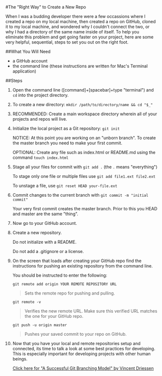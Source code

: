 #The "Right Way" to Create a New Repo

When I was a budding developer there were a few occassions where I created a repo on my local machine, then created a repo on GitHub, cloned it to my local machine, and wondered why I couldn't connect the two, or why I had a directory of the same name inside of itself. To help you eliminate this problem and get going faster on your project, here are some very helpful, sequential, steps to set you out on the right foot. 

##What You Will Need
* a GitHub account
* the command line (these instructions are written for Mac's Terminal application)

##Steps
1. Open the command line ([command]+[spacebar]+type "terminal") and `cd` into the project directory.
  1. To create a new directory: `mkdir /path/to/directory/name && cd "$_"`
  2. RECOMMENDED: Create a main workspace directory wherein all of your projects and repos will live.
2. Initialize the local project as a Git repository: `git init`

   NOTICE: At this point you are working on an "unborn branch". To create the master branch you need to make your first commit.

   OPTIONAL: Create any file such as index.html or README.md using the command `touch index.html`
3. Stage all your files for commit with  `git add .` (the `.` means "everything")

   To stage only one file or multiple files use `git add file1.ext file2.ext`

   To unstage a file, use `git reset HEAD your-file.ext` 
4. Commit changes to the current branch with `git commit -m "initial commit"`

   Your very first commit creates the master branch. Prior to this you HEAD and master are the same "thing".
5. Now go to your GitHub account.
6. Create a new repository. 

   Do not initialize with a README. 

   Do not add a .gitignore or a license.
7. On the screen that loads after creating your GitHub repo find the instructions for pushing an existing repository from the command line.

   You should be instructed to enter the following:

   `git remote add origin YOUR REMOTE REPOSITORY URL`
   
   >Sets the remote repo for pushing and pulling.

   `git remote -v`

   >Verifies the new remote URL. Make sure this verified URL matches the one for your GitHub repo.

   `git push -u origin master`

   >Pushes your saved commit to your repo on GitHub.

8. Now that you have your local and remote repositories setup and connected, its time to talk a look at some best practices for developing. This is especially important for developing projects with other human beings. 

   [Click here for "A Successful Git Branching Model" by Vincent Driessen](http://nvie.com/posts/a-successful-git-branching-model/)


